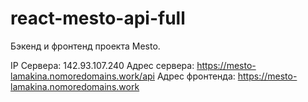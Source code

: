 # react-mesto-api-full

Бэкенд и фронтенд проекта Mesto.

IP Сервера: 142.93.107.240
Адрес сервера: https://mesto-lamakina.nomoredomains.work/api
Адрес фронтенда: https://mesto-lamakina.nomoredomains.work
